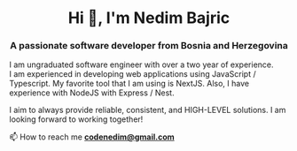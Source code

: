 <h1 align="center">Hi 👋, I'm Nedim Bajric</h1>
<h3 align="center">A passionate software developer from Bosnia and Herzegovina</h3>

<p>
I am ungraduated software engineer with over a two year of experience.
</br>
I am experienced in developing web applications using JavaScript / Typescript. My favorite tool that I am using is NextJS. Also, I have experience with NodeJS with Express / Nest.
</br>

I aim to always provide reliable, consistent, and HIGH-LEVEL solutions. I am looking forward to working together!</p>

📫 How to reach me **codenedim@gmail.com**


